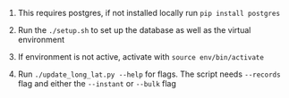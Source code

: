 1) This requires postgres, if not installed locally run `pip install postgres`

2) Run the `./setup.sh` to set up the database as well as the virtual environment

3) If environment is not active, activate with `source env/bin/activate`

4) Run `./update_long_lat.py --help` for flags. The script needs `--records` flag and either the `--instant` or `--bulk` flag

